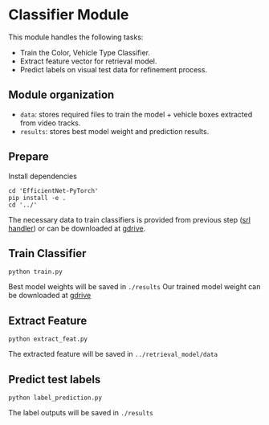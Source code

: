 # Classifier Module

This module handles the following tasks:
- Train the Color, Vehicle Type Classifier.
- Extract feature vector for retrieval model.
- Predict labels on visual test data for refinement process.

## Module organization 
- `data`: stores required files to train the model + vehicle boxes extracted from video tracks.
- `results`: stores best model weight and prediction results.

## Prepare
Install dependencies
```
cd 'EfficientNet-PyTorch'
pip install -e . 
cd '../'
```
The necessary data to train classifiers is provided from previous step ([srl handler](../srl_handler)) or can be downloaded at [gdrive](https://drive.google.com/drive/folders/11BwLV-UigyJOrKm3604syyTkcgjIemSW?usp=sharing).

## Train Classifier
```
python train.py
```
Best model weights will be saved in `./results`
Our trained model weight can be downloaded at [gdrive](https://drive.google.com/drive/folders/11DA5Zuc8kH537fqpbjlhHYQpBq4aXnHo?usp=sharing)

## Extract Feature
```
python extract_feat.py
```
The extracted feature will be saved in `../retrieval_model/data`

## Predict test labels
```
python label_prediction.py
```
The label outputs will be saved in `./results`